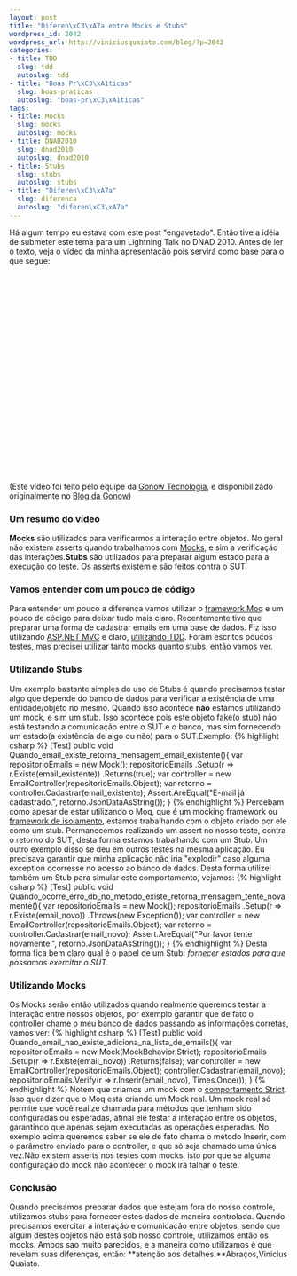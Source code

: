 ```yaml
--- 
layout: post
title: "Diferen\xC3\xA7a entre Mocks e Stubs"
wordpress_id: 2042
wordpress_url: http://viniciusquaiato.com/blog/?p=2042
categories: 
- title: TDD
  slug: tdd
  autoslug: tdd
- title: "Boas Pr\xC3\xA1ticas"
  slug: boas-praticas
  autoslug: "boas-pr\xC3\xA1ticas"
tags: 
- title: Mocks
  slug: mocks
  autoslug: mocks
- title: DNAD2010
  slug: dnad2010
  autoslug: dnad2010
- title: Stubs
  slug: stubs
  autoslug: stubs
- title: "Diferen\xC3\xA7a"
  slug: diferenca
  autoslug: "diferen\xC3\xA7a"
---
```

Há algum tempo eu estava com este post "engavetado". Então tive a idéia de submeter este tema para um Lightning Talk no DNAD 2010. Antes de ler o texto, veja o vídeo da minha apresentação pois servirá como base para o que segue:<object width="640" height="390"><param name="movie" value="http://www.youtube.com/v/gMkiKtxrvx8&hl=pt_BR&feature=player_embedded&version=3" /><param name="allowFullScreen" value="true" /><param name="allowScriptAccess" value="always" /><embed src="http://www.youtube.com/v/gMkiKtxrvx8&hl=pt_BR&feature=player_embedded&version=3" type="application/x-shockwave-flash" allowfullscreen="true" allowscriptaccess="always" width="640" height="390"></embed></object>(Este vídeo foi feito pelo equipe da [Gonow Tecnologia](http://www.gonow.com.br), e disponibilizado originalmente no [Blog da Gonow](http://www.gonow.com.br/blog/2010/11/20/gonow-tecnologia-no-net-architects-day-2010/))

### Um resumo do vídeo
**Mocks** são utilizados para verificarmos a interação entre objetos. No geral não existem asserts quando trabalhamos com [Mocks](http://pt.wikipedia.org/wiki/Mock_Object), e sim a verificação das interações.**Stubs** são utilizados para preparar algum estado para a execução do teste. Os asserts existem e são feitos contra o SUT.

### Vamos entender com um pouco de código
Para entender um pouco a diferença vamos utilizar o [framework Moq](http://viniciusquaiato.com/blog/tdd-mock-objects-usando-moq/) e um pouco de código para deixar tudo mais claro. Recentemente tive que preparar uma forma de cadastrar emails em uma base de dados. Fiz isso utilizando [ASP.NET MVC](http://viniciusquaiato.com/blog/asp-net-mvc-3/) e claro, [utilizando TDD](http://viniciusquaiato.com/blog/category/tdd/). Foram escritos poucos testes, mas precisei utilizar tanto mocks quanto stubs, então vamos ver.

### Utilizando Stubs
Um exemplo bastante simples do uso de Stubs é quando precisamos testar algo que depende do banco de dados para verificar a existência de uma entidade/objeto no mesmo. Quando isso acontece **não** estamos utilizando um mock, e sim um stub. Isso acontece pois este objeto fake(o stub) não está testando a comunicação entre o SUT e o banco, mas sim fornecendo um estado(a existência de algo ou não) para o SUT.Exemplo:
{% highlight csharp %}
[Test]
public void Quando_email_existe_retorna_mensagem_email_existente(){
var repositorioEmails = new Mock<ilistadeemails>();
    repositorioEmails        .Setup(r => r.Existe(email_existente))        .Returns(true);
var controller = new EmailController(repositorioEmails.Object);
var retorno = controller.Cadastrar(email_existente);
    Assert.AreEqual("E-mail já cadastrado.", retorno.JsonDataAsString());
    }
</ilistadeemails>
{% endhighlight %}
Percebam como apesar de estar utilizando o Moq, que é um mocking framework ou [framework de isolamento](http://artofunittesting.com/), estamos trabalhando com o objeto criado por ele como um stub. Permanecemos realizando um assert no nosso teste, contra o retorno do SUT, desta forma estamos trabalhando com um Stub. Um outro exemplo disso se deu em outros testes na mesma aplicação. Eu precisava garantir que minha aplicação não iria "explodir" caso alguma exception ocorresse no acesso ao banco de dados. Desta forma utilizei também um Stub para simular este comportamento, vejamos:
{% highlight csharp %}
[Test]
public void Quando_ocorre_erro_db_no_metodo_existe_retorna_mensagem_tente_novamente(){
var repositorioEmails = new Mock<ilistadeemails>();
    repositorioEmails        .Setup(r => r.Existe(email_novo))        .Throws(new Exception());
var controller = new EmailController(repositorioEmails.Object);
var retorno = controller.Cadastrar(email_novo);
    Assert.AreEqual("Por favor tente novamente.", retorno.JsonDataAsString());
    }
</ilistadeemails>
{% endhighlight %}
Desta forma fica bem claro qual é o papel de um Stub: _fornecer estados para que possamos exercitar o SUT_.

### Utilizando Mocks
Os Mocks serão então utilizados quando realmente queremos testar a interação entre nossos objetos, por exemplo garantir que de fato o controller chame o meu banco de dados passando as informações corretas, vamos ver:
{% highlight csharp %}
[Test]
public void Quando_email_nao_existe_adiciona_na_lista_de_emails(){
var repositorioEmails = new Mock<ilistadeemails>(MockBehavior.Strict);
    repositorioEmails        .Setup(r => r.Existe(email_novo))        .Returns(false);
var controller = new EmailController(repositorioEmails.Object);
    controller.Cadastrar(email_novo);
    repositorioEmails.Verify(r => r.Inserir(email_novo), Times.Once());
    }
</ilistadeemails>
{% endhighlight %}
Notem que criamos um mock com o [comportamento Strict](http://code.google.com/p/moq/wiki/QuickStart). Isso quer dizer que o Moq está criando um Mock real. Um mock real só permite que você realize chamada para métodos que tenham sido configuradas ou esperadas, afinal ele testar a interação entre os objetos, garantindo que apenas sejam executadas as operações esperadas. No exemplo acima queremos saber se ele de fato chama o método Inserir, com o parâmetro enviado para o controller, e que só seja chamado uma única vez.Não existem asserts nos testes com mocks, isto por que se alguma configuração do mock não acontecer o mock irá falhar o teste.

### Conclusão
Quando precisamos preparar dados que estejam fora do nosso controle, utilizamos stubs para fornecer estes dados de maneira controlada. Quando precisamos exercitar a interação e comunicação entre objetos, sendo que algum destes objetos não está sob nosso controle, utilizamos então os mocks. Ambos sao muito parecidos, e a maneira como utilizamos é que revelam suas diferenças, então: **atenção aos detalhes!**Abraços,Vinicius Quaiato.
